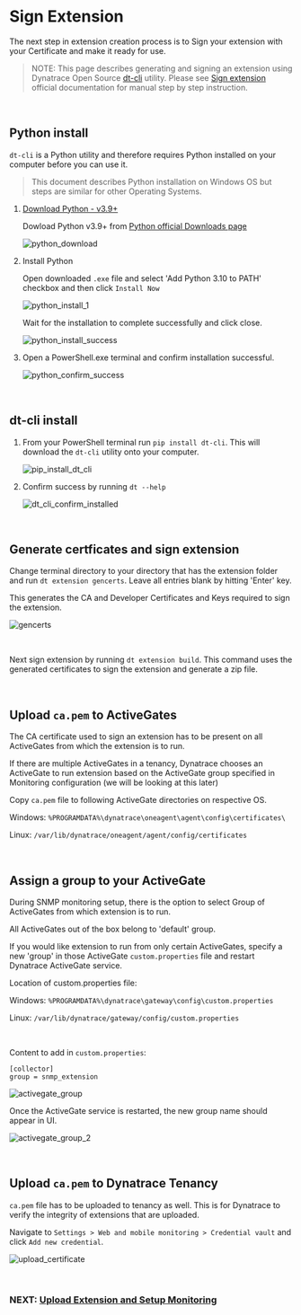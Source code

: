 # Sign Extension

The next step in extension creation process is to Sign your extension with your Certificate and make it ready for use.

> NOTE: This page describes generating and signing an extension using Dynatrace Open Source [dt-cli](https://github.com/dynatrace-oss/dt-cli) utility. Please see [Sign extension](https://www.dynatrace.com/support/help/shortlink/sign-extension) official documentation for manual step by step instruction.

<br/>

## Python install

`dt-cli` is a Python utility and therefore requires Python installed on your computer before you can use it.

> This document describes Python installation on Windows OS but steps are similar for other Operating Systems.

1. [Download Python - v3.9+](https://www.python.org/downloads/)
   
   Dowload Python v3.9+ from [Python official Downloads page](https://www.python.org/downloads/)

   ![python_download](images/python_download.png)

2. Install Python

    Open downloaded `.exe` file and select 'Add Python 3.10 to PATH' checkbox and then click `Install Now`

    ![python_install_1](images/python_install_1.png)

    Wait for the installation to complete successfully and click close.

    ![python_install_success](images/python_install_complete.png)

3. Open a PowerShell.exe terminal and confirm installation successful.

    ![python_confirm_success](images/python_confirm_powershell.png)

<br/>

## dt-cli install

1. From your PowerShell terminal run `pip install dt-cli`. This will download the `dt-cli` utility onto your computer.

    ![pip_install_dt_cli](images/pip_install_dt_cli.png)

2. Confirm success by running `dt --help`

    ![dt_cli_confirm_installed](images/dt_cli_confirm_installed.png)

<br/>

## Generate certficates and sign extension

Change terminal directory to your directory that has the extension folder and run `dt extension gencerts`. Leave all entries blank by hitting 'Enter' key. 

This generates the CA and Developer Certificates and Keys required to sign the extension.

![gencerts](images/gencerts.png)

<br/>

Next sign extension by running `dt extension build`. This command uses the generated certificates to sign the extension and generate a zip file.

<br/>

## Upload `ca.pem` to ActiveGates

The CA certificate used to sign an extension has to be present on all ActiveGates from which the extension is to run. 

If there are multiple ActiveGates in a tenancy, Dynatrace chooses an ActiveGate to run extension based on the ActiveGate group specified in Monitoring configuration (we will be looking at this later)

Copy `ca.pem` file to following ActiveGate directories on respective OS.

Windows: `%PROGRAMDATA%\dynatrace\oneagent\agent\config\certificates\`

Linux: `/var/lib/dynatrace/oneagent/agent/config/certificates`

<br/>

## Assign a group to your ActiveGate

During SNMP monitoring setup, there is the option to select Group of ActiveGates from which extension is to run.

All ActiveGates out of the box belong to 'default' group.

If you would like extension to run from only certain ActiveGates,  specify a new 'group' in those ActiveGate `custom.properties` file and restart Dynatrace ActiveGate service.

Location of custom.properties file:

Windows: `%PROGRAMDATA%\dynatrace\gateway\config\custom.properties`

Linux: `/var/lib/dynatrace/gateway/config/custom.properties`

<br/>

Content to add in `custom.properties`:

```
[collector]
group = snmp_extension
```

![activegate_group](images/activegate_group.png)

Once the ActiveGate service is restarted, the new group name should appear in UI.

![activegate_group_2](images/activegate_group_ui.png)

<br/>

## Upload `ca.pem` to Dynatrace Tenancy

`ca.pem` file has to be uploaded to tenancy as well. This is for Dynatrace to verify the integrity of extensions that are uploaded.

Navigate to `Settings > Web and mobile monitoring > Credential vault` and click `Add new credential`.

![upload_certificate](images/upload_certificate.png)


<br/>

### NEXT: [Upload Extension and Setup Monitoring](2_Prepare_extension_file.md)
